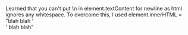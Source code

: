 Learned that you can't put \n in element.textContent for newline as html ignores any whitespace. To overcome this, I used element.innerHTML = "blah blah '<br>' blah blah"
